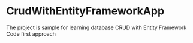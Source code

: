# CrudWithEntityFrameworkApp
The project is sample for learning database CRUD with Entity Framework Code first approach
